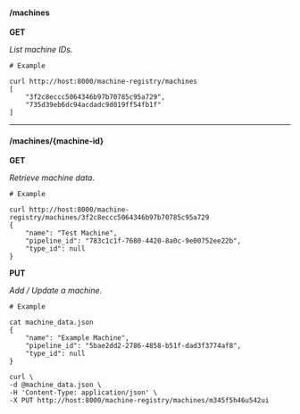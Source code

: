 #### /machines

**GET**

_List machine IDs._

    # Example

    curl http://host:8000/machine-registry/machines
    [
        "3f2c8eccc5064346b97b70785c95a729",
        "735d39eb6dc94acdadc9d019ff54fb1f"
    ]

----

#### /machines/{machine-id}

**GET**

_Retrieve machine data._

    # Example

    curl http://host:8000/machine-registry/machines/3f2c8eccc5064346b97b70785c95a729
    {
        "name": "Test Machine",
        "pipeline_id": "783c1c1f-7680-4420-8a0c-9e00752ee22b",
        "type_id": null
    }


**PUT**

_Add / Update a machine._

    # Example

    cat machine_data.json
    {
        "name": "Example Machine",
        "pipeline_id": "5bae2dd2-2786-4858-b51f-dad3f3774af8",
        "type_id": null
    }

    curl \
    -d @machine_data.json \
    -H 'Content-Type: application/json' \
    -X PUT http://host:8000/machine-registry/machines/m345f5h46u542ui
